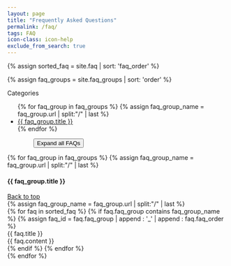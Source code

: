 ```yaml
---
layout: page
title: "Frequently Asked Questions"
permalink: /faq/
tags: FAQ
icon-class: icon-help
exclude_from_search: true
---
```


<a id="top"/>

{% assign sorted_faq = site.faq | sort: 'faq_order' %}
<div>

<!-- Table of content -->
{% assign faq_groups = site.faq_groups | sort: 'order' %}
  <div class="clearfix margin-bottom-40">
    <div class="left sections_list">
      <span class="icon-next-page smaller-icon close-icon-2 lrg_blue padding-bottom-5">
        <span class="lrg_dark bold_font">Categories</span>
      </span>
      <ul class="margin-top-5 margin-bottom-5">
 {% for faq_group in faq_groups %}
    {% assign faq_group_name = faq_group.url | split:"/" | last %}
        <li><a href="#{{ faq_group_name }}">{{ faq_group.title }}</a></li>
  {% endfor %}
      </ul>
    </div>
    <div class="left" style="padding-left:60px">
      <button class="btn btn-primary btn-xs is-collapsed" id="item_button" onclick="javascript:show_hide_all('item_title','item_content','item_button');">Expand all FAQs</button>
    </div>
  </div>

{% for faq_group in faq_groups %}
  {% assign faq_group_name = faq_group.url | split:"/" | last %}
  <div class="item_section_title clearfix" id="{{ faq_group_name }}">
    <div class="left"><h4 class="lrg_dark">{{ faq_group.title }}</h4></div>
    <div class="right" style="margin-right:5px"><a class="icon-next-page close-icon-5 rotate-icon-270" href="#top">Back to top</a></div>
  </div>
  {% assign faq_group_name = faq_group.url | split:"/" | last %}
  <div>
  {% for faq in sorted_faq %}
    {% if faq.faq_group contains faq_group_name %}
      {% assign faq_id = faq.faq_group | append : '_' | append : faq.faq_order %}
      <div class="item_entry">
        <div class="item_title close-icon-5 icon-collapse-closed" id="{{ faq_id }}_button" onclick="javascript:show_hide('{{ faq_id }}')">
          {{ faq.title }}
        </div>
        <div class="item_content" id="{{ faq_id }}">
          {{ faq.content }}
        </div>
    </div>
    {% endif %}
  {% endfor %}
  </div>
{% endfor %}
</div>
